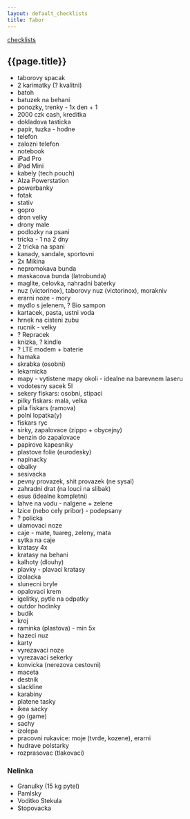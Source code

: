 ```yaml
---
layout: default_checklists
title: Tabor
---
```


[checklists](.)

## {{page.title}}

- taborovy spacak
- 2 karimatky (? kvalitni)
- batoh
- batuzek na behani
- ponozky, trenky - 1x den + 1
- 2000 czk cash, kreditka
- dokladova tasticka
- papir, tuzka - hodne
- telefon
- zalozni telefon
- notebook
- iPad Pro
- iPad Mini
- kabely (tech pouch)
- Alza Powerstation
- powerbanky
- fotak
- stativ
- gopro
- dron velky
- drony male
- podlozky na psani
- tricka - 1 na 2 dny
- 2 tricka na spani
- kanady, sandale, sportovni
- 2x Mikina
- nepromokava bunda
- maskacova bunda (latrobunda)
- maglite, celovka, nahradni baterky
- nuz (victorinox), taborovy nuz (victorinox), morakniv
- erarni noze - mory
- mydlo s jelenem, ? Bio sampon
- kartacek, pasta, ustni voda
- hrnek na cisteni zubu
- rucnik - velky
- ? Repracek
- knizka, ? kindle
- ? LTE modem + baterie
- hamaka
- skrabka (osobni)
- lekarnicka
- mapy - vytistene mapy okoli - idealne na barevnem laseru
- vodotesny sacek 5l
- sekery fiskars: osobni, stipaci
- pilky fiskars: mala, velka
- pila fiskars (ramova)
- polni lopatka(y)
- fiskars ryc
- sirky, zapalovace (zippo + obycejny)
- benzin do zapalovace
- papirove kapesniky
- plastove folie (eurodesky)
- napinacky
- obalky
- sesivacka
- pevny provazek, shit provazek (ne sysal)
- zahradni drat (na louci na slibak)
- esus (idealne kompletni)
- lahve na vodu - nalgene + zelene
- lzice (nebo cely pribor) - podepsany
- ? policka
- ulamovaci noze
- caje - mate, tuareg, zeleny, mata
- sytka na caje
- kratasy 4x
- kratasy na behani
- kalhoty (dlouhy)
- plavky - plavaci kratasy
- izolacka
- slunecni bryle
- opalovaci krem
- igelitky, pytle na odpatky
- outdor hodinky
- budik
- kroj
- raminka (plastova) - min 5x
- hazeci nuz
- karty
- vyrezavaci noze
- vyrezavaci sekerky
- konvicka (nerezova cestovni)
- maceta
- destnik
- slackline
- karabiny
- platene tasky
- ikea sacky
- go (game)
- sachy
- izolepa
- pracovni rukavice: moje (tvrde, kozene), erarni
- hudrave polstarky
- rozprasovac (tlakovaci)

### Nelinka

- Granulky (15 kg pytel)
- Pamlsky
- Voditko Stekula
- Stopovacka
